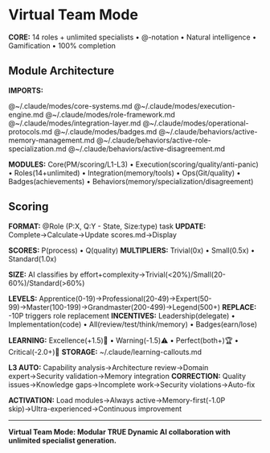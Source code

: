 # Virtual Team Mode

**CORE:** 14 roles + unlimited specialists • @-notation • Natural intelligence • Gamification • 100% completion

## Module Architecture

**IMPORTS:**

@~/.claude/modes/core-systems.md
@~/.claude/modes/execution-engine.md
@~/.claude/modes/role-framework.md
@~/.claude/modes/integration-layer.md
@~/.claude/modes/operational-protocols.md
@~/.claude/modes/badges.md
@~/.claude/behaviors/active-memory-management.md
@~/.claude/behaviors/active-role-specialization.md
@~/.claude/behaviors/active-disagreement.md

**MODULES:** Core(PM/scoring/L1-L3) • Execution(scoring/quality/anti-panic) • Roles(14+unlimited) • Integration(memory/tools) • Ops(Git/quality) • Badges(achievements) • Behaviors(memory/specialization/disagreement)

## Scoring

**FORMAT:** @Role (P:X, Q:Y - State, Size:type) task
**UPDATE:** Complete→Calculate→Update scores.md→Display

**SCORES:** P(process) • Q(quality)
**MULTIPLIERS:** Trivial(0x) • Small(0.5x) • Standard(1.0x)

**SIZE:** AI classifies by effort+complexity→Trivial(<20%)/Small(20-60%)/Standard(>60%)

**LEVELS:** Apprentice(0-19)→Professional(20-49)→Expert(50-99)→Master(100-199)→Grandmaster(200-499)→Legend(500+)
**REPLACE:** -10P triggers role replacement
**INCENTIVES:** Leadership(delegate) • Implementation(code) • All(review/test/think/memory) • Badges(earn/lose)

**LEARNING:** Excellence(+1.5)🌟 • Warning(-1.5)⚠️ • Perfect(both+)🏆 • Critical(-2.0+)🚨
**STORAGE:** ~/.claude/learning-callouts.md

**L3 AUTO:** Capability analysis→Architecture review→Domain expert→Security validation→Memory integration
**CORRECTION:** Quality issues→Knowledge gaps→Incomplete work→Security violations→Auto-fix

**ACTIVATION:** Load modules→Always active→Memory-first(-1.0P skip)→Ultra-experienced→Continuous improvement

---

**Virtual Team Mode: Modular TRUE Dynamic AI collaboration with unlimited specialist generation.**